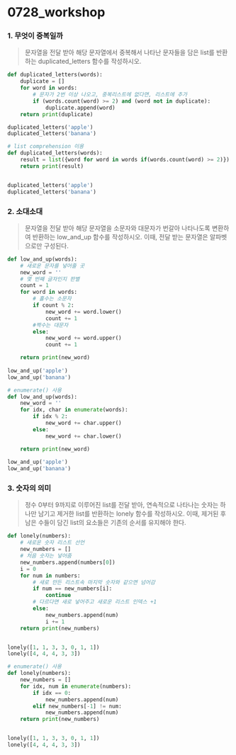 # 0728_workshop

### 1. 무엇이 중복일까

> 문자열을 전달 받아 해당 문자열에서 중복해서 나타난 문자들을 담은 list를 반환하는  duplicated_letters 함수를 작성하시오.

```python
def duplicated_letters(words):
    duplicate = []
    for word in words:
        # 문자가 2번 이상 나오고, 중복리스트에 없다면, 리스트에 추가
        if (words.count(word) >= 2) and (word not in duplicate):
            duplicate.append(word)
    return print(duplicate)

duplicated_letters('apple')
duplicated_letters('banana')    
```

```python
# list comprehension 이용
def duplicated_letters(words):
    result = list({word for word in words if(words.count(word) >= 2)})
    return print(result)


duplicated_letters('apple')
duplicated_letters('banana')  
```





### 2. 소대소대

> 문자열을 전달 받아 해당 문자열을 소문자와 대문자가 번갈아 나타나도록 변환하여 반환하는  low_and_up 함수를 작성하시오. 이때, 전달 받는 문자열은 알파벳으로만 구성된다.

```python
def low_and_up(words):
    # 새로운 문자를 넣어줄 곳
    new_word = ''
    # 몇 번째 글자인지 판별
    count = 1
    for word in words:
        # 홀수는 소문자
        if count % 2:
            new_word += word.lower()
            count += 1
        #짝수는 대문자
        else:
            new_word += word.upper()
            count += 1

    return print(new_word)        
            
low_and_up('apple')
low_and_up('banana')    
```

```python
# enumerate() 사용
def low_and_up(words):
    new_word = ''
    for idx, char in enumerate(words):
        if idx % 2:
            new_word += char.upper()
        else:
            new_word += char.lower()    

    return print(new_word)        
            
low_and_up('apple')
low_and_up('banana')    
```







### 3. 숫자의 의미

> 정수 0부터 9까지로 이루어진 list를 전달 받아, 연속적으로 나타나는 숫자는 하나만 남기고 제거한 list를 반환하는 lonely 함수를 작성하시오. 이때, 제거된 후 남은 수들이 담긴 list의 요소들은 기존의 순서를 유지해야 한다.

```python
def lonely(numbers):
    # 새로운 숫자 리스트 선언
    new_numbers = []
    # 처음 숫자는 넣어줌
    new_numbers.append(numbers[0])
    i = 0
    for num in numbers:
        # 새로 만든 리스트속 마지막 숫자와 같으면 넘어감
        if num == new_numbers[i]:
            continue
        # 다르다면 새로 넣어주고 새로운 리스트 인덱스 +1
        else:
            new_numbers.append(num)
            i += 1
    return print(new_numbers)    


lonely([1, 1, 3, 3, 0, 1, 1])
lonely([4, 4, 4, 3, 3])
```

```python
# enumerate() 사용
def lonely(numbers):
    new_numbers = []
    for idx, num in enumerate(numbers):
        if idx == 0:
            new_numbers.append(num)
        elif new_numbers[-1] != num:
            new_numbers.append(num)    
    return print(new_numbers)    


lonely([1, 1, 3, 3, 0, 1, 1])
lonely([4, 4, 4, 3, 3]) 
```

